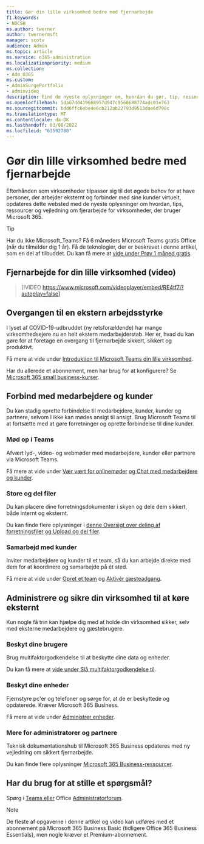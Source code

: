 ```yaml
---
title: Gør din lille virksomhed bedre med fjernarbejde
f1.keywords:
- NOCSH
ms.author: twerner
author: twernermsft
manager: scotv
audience: Admin
ms.topic: article
ms.service: o365-administration
ms.localizationpriority: medium
ms.collection:
- Adm_O365
ms.custom:
- AdminSurgePortfolio
- adminvideo
description: Find de nyeste oplysninger om, hvordan du gør, tip, ressourcer og vejledning til fjerarbejde for virksomheder, der Microsoft 365.
ms.openlocfilehash: 5da67dd419668957d947c9568688774adc01e763
ms.sourcegitcommit: bdd6ffc6ebe4e6cb212ab22793d9513dae6d798c
ms.translationtype: MT
ms.contentlocale: da-DK
ms.lasthandoff: 03/08/2022
ms.locfileid: "63592780"
---
```

# <a name="empower-your-small-business-with-remote-work"></a>Gør din lille virksomhed bedre med fjernarbejde

Efterhånden som virksomheder tilpasser sig til det øgede behov for at have personer, der arbejder eksternt og forbinder med sine kunder virtuelt, opdateres dette websted med de nyeste oplysninger om hvordan, tips, ressourcer og vejledning om fjerarbejde for virksomheder, der bruger Microsoft 365.

> [!TIP]
> Har du ikke Microsoft_Teams? Få 6 måneders Microsoft Teams gratis Office (når du tilmelder dig 1 år). Få de teknologier, der er beskrevet i denne artikel, som en del af tilbuddet. Du kan få mere at [vide under Prøv 1 måned gratis](https://aka.ms/SMBTeamsOffer).

## <a name="remote-work-for-your-small-business-video"></a>Fjernarbejde for din lille virksomhed (video)

> [!VIDEO https://www.microsoft.com/videoplayer/embed/RE4tf7i?autoplay=false]

## <a name="transitioning-to-a-remote-workforce"></a>Overgangen til en ekstern arbejdsstyrke

I lyset af COVID-19-udbruddet (ny retsforældende) har mange virksomhedsejere nu en helt ekstern medarbejderstab. Her er, hvad du kan gøre for at foretage en overgang til fjernarbejde sikkert, sikkert og produktivt.

Få mere at vide under [Introduktion til Microsoft Teams din lille virksomhed](https://support.microsoft.com/office/6723dc43-dbc0-46e6-af49-8a2d1c5cb937).

Har du allerede et abonnement, men har brug for at konfigurere? Se [Microsoft 365 small business-kurser](../../business-video/index.yml).

## <a name="connect-with-employees-and-customers"></a>Forbind med medarbejdere og kunder

Du kan stadig oprette forbindelse til medarbejdere, kunder, kunder og partnere, selvom I ikke kan mødes ansigt til ansigt. Brug Microsoft Teams til at fortsætte med at gøre forretninger og oprette forbindelse til dine kunder.

### <a name="meet-up-in-teams"></a>Mød op i Teams

Afvært lyd-, video- og webmøder med medarbejdere, kunder eller partnere via Microsoft Teams.

Få mere at vide under [Vær vært for onlinemøder](https://support.microsoft.com/office/65748808-a403-462c-a6e1-b169e5bc6c92) [og Chat med medarbejdere og kunder](https://support.microsoft.com/office/65748808-a403-462c-a6e1-b169e5bc6c92).

### <a name="store-and-share-files"></a>Store og del filer

Du kan placere dine forretningsdokumenter i skyen og dele dem sikkert, både internt og eksternt.

Du kan finde flere oplysninger i [denne Oversigt over deling af forretningsfiler](../../business-video/overview-file-sharing.md) [og Upload og del filer](https://support.microsoft.com/office/upload-and-share-files-57b669db-678e-424e-b0a0-15d19215cb12).

### <a name="collaborate-with-customers"></a>Samarbejd med kunder

Inviter medarbejdere og kunder til et team, så du kan arbejde direkte med dem for at koordinere og samarbejde på ét sted.

Få mere at vide under [Opret et team](https://support.microsoft.com/office/fccb4fa6-f864-4508-bdde-256e7384a14f) og [Aktivér gæsteadgang](/MicrosoftTeams/guest-access).

## <a name="manage-and-secure-your-business-to-run-remotely"></a>Administrere og sikre din virksomhed til at køre eksternt

Kun nogle få trin kan hjælpe dig med at holde din virksomhed sikker, selv med eksterne medarbejdere og gæstebrugere.

### <a name="secure-your-users"></a>Beskyt dine brugere

Brug multifaktorgodkendelse til at beskytte dine data og enheder.

Du kan få mere at [vide under Slå multifaktorgodkendelse til](../security-and-compliance/set-up-multi-factor-authentication.md).

### <a name="secure-your-devices"></a>Beskyt dine enheder

Fjernstyre pc'er og telefoner og sørge for, at de er beskyttede og opdaterede. Kræver Microsoft 365 Business.

Få mere at vide under [Administrer enheder](../../business-video/secure-win-10-pro-devices.md).

### <a name="more-for-admins-and-partners"></a>Mere for administratorer og partnere

Teknisk dokumentationshub til Microsoft 365 Business opdateres med ny vejledning om sikkert fjernarbejde.

Du kan finde flere oplysninger [Microsoft 365 Business-ressourcer](/microsoft-365/business).

## <a name="need-to-ask-a-question"></a>Har du brug for at stille et spørgsmål?

Spørg i [Teams eller](https://answers.microsoft.com/msteams/forum) Office [Administratorforum](https://answers.microsoft.com).

> [!NOTE]
> De fleste af opgaverne i denne artikel og video kan udføres med et abonnement på Microsoft 365 Business Basic (tidligere Office 365 Business Essentials), men nogle kræver et Premium-abonnement.
